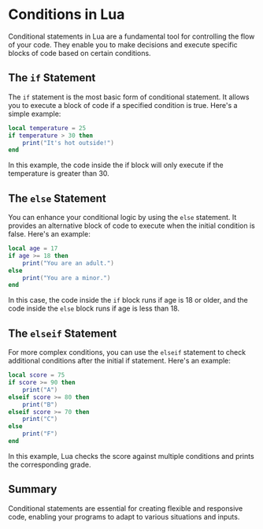 # Conditions in Lua
Conditional statements in Lua are a fundamental tool for controlling the flow of your code. They enable you to make decisions and execute specific blocks of code based on certain conditions.

## The `if` Statement
The `if` statement is the most basic form of conditional statement. It allows you to execute a block of code if a specified condition is true. Here's a simple example:
```lua
local temperature = 25
if temperature > 30 then
    print("It's hot outside!")
end
```
In this example, the code inside the if block will only execute if the temperature is greater than 30.

## The `else` Statement
You can enhance your conditional logic by using the `else` statement. It provides an alternative block of code to execute when the initial condition is false. Here's an example:
```lua
local age = 17
if age >= 18 then
    print("You are an adult.")
else
    print("You are a minor.")
end
```
In this case, the code inside the `if` block runs if age is 18 or older, and the code inside the `else` block runs if age is less than 18.

## The `elseif` Statement
For more complex conditions, you can use the `elseif` statement to check additional conditions after the initial if statement. Here's an example:

```lua
local score = 75
if score >= 90 then
    print("A")
elseif score >= 80 then
    print("B")
elseif score >= 70 then
    print("C")
else
    print("F")
end
```
In this example, Lua checks the score against multiple conditions and prints the corresponding grade.

## Summary
Conditional statements are essential for creating flexible and responsive code, enabling your programs to adapt to various situations and inputs.
